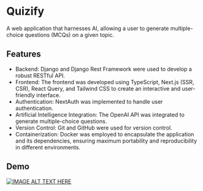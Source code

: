# Quizify

A web application that harnesses AI, allowing a user to generate multiple-choice questions (MCQs) on a given topic.

## Features

- Backend: Django and Django Rest Framework were used to develop a robust RESTful API.
- Frontend: The frontend was developed using TypeScript, Next.js (SSR, CSR), React Query, and Tailwind CSS to create an interactive and user-friendly interface.
- Authentication: NextAuth was implemented to handle user authentication.
- Artificial Intelligence Integration: The OpenAI API was integrated to generate multiple-choice questions.
- Version Control: Git and GitHub were used for version control.
- Containerization: Docker was employed to encapsulate the application and its dependencies, ensuring maximum portability and reproducibility in different environments.

## Demo

[![IMAGE ALT TEXT HERE](https://img.youtube.com/vi/TiXETUYJF5A/0.jpg)](https://www.youtube.com/watch?v=TiXETUYJF5A)
